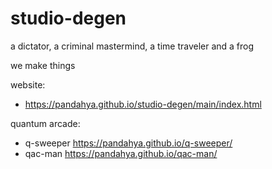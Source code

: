 # studio-degen
a dictator, a criminal mastermind, a time traveler and a frog

we make things

website:
- https://pandahya.github.io/studio-degen/main/index.html

quantum arcade:
- q-sweeper https://pandahya.github.io/q-sweeper/
- qac-man https://pandahya.github.io/qac-man/
